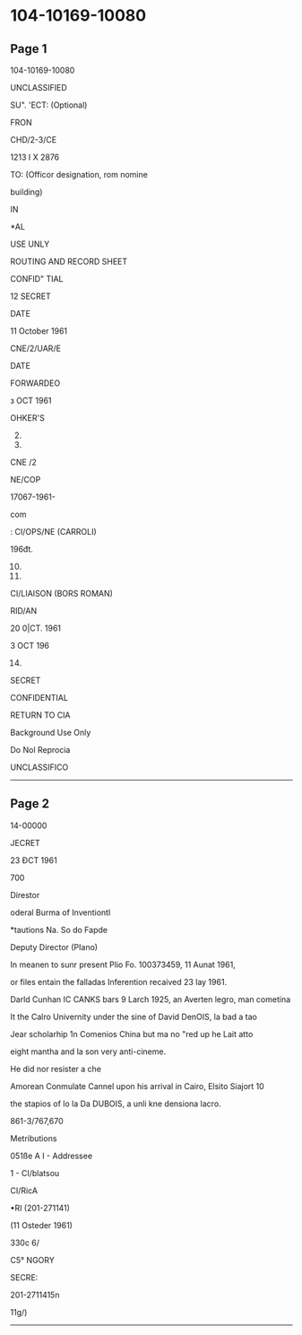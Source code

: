 # 104-10169-10080

## Page 1

104-10169-10080

UNCLASSIFIED

SU". 'ECT: (Optional)

FRON

CHD/2-3/CE

1213 I X 2876

TO: (Officor designation, rom nomine

building)

IN

*AL

USE UNLY

ROUTING AND RECORD SHEET

CONFID" TIAL

12 SECRET

DATE

11 October 1961

CNE/2/UAR/E

DATE

FORWARDEO

з OCT 1961

OHKER'S

2.

3.

CNE /2

NE/COP

17067-1961-

com

: CI/OPS/NE (CARROLI)

196đt.

10.

12.

CI/LIAISON (BORS ROMAN)

RID/AN

20 0|CT. 1961

3 OCT 196

14.

SECRET

CONFIDENTIAL

RETURN TO CIA

Background Use Only

Do Nol Reprocia

UNCLASSIFICO

---

## Page 2

14-00000

JECRET

23 ĐCT 1961

700

Direstor

oderal Burma of Inventiontl

*tautions Na. So do Fapde

Deputy Director (PIano)

In meanen to sunr present Plio Fo. 100373459, 11 Aunat 1961,

or files entain the falladas Inferention recaived 23 lay 1961.

Darld Cunhan IC CANKS bars 9 Larch 1925, an Averten legro, man cometina

It the Calro Univernity under the sine of David DenOIS, la bad a tao

Jear scholarhip 1n Comenios China but ma no "red up he Lait atto

eight mantha and la son very anti-cineme.

He did nor resister a che

Amorean Conmulate Cannel upon his arrival in Cairo, Elsito Siajort 10

the stapios of lo la Da DUBOIS, a unli kne densiona lacro.

861-3/767,670

Metributions

051ße A I - Addressee

1 - CI/blatsou

CI/RicA

•RI (201-271141)

(11 Osteder 1961)

330c 6/

C5° NGORY

SECRE:

201-2711415n

11g/)

---

